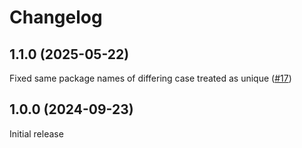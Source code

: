 # Changelog

## 1.1.0 (2025-05-22)

Fixed same package names of differing case treated as unique ([#17](https://github.com/tetsuo13/CentralPackageManagementMigrator/issues/15))

## 1.0.0 (2024-09-23)

Initial release

